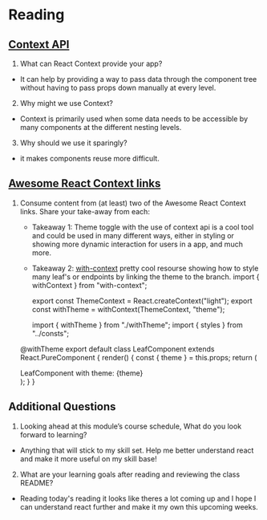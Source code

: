 # Reading

## [Context API](https://reactjs.org/docs/context.html)

1. What can React Context provide your app?
  - It can help by providing a way to pass data through the component tree without having to pass props down manually at every level.
2. Why might we use Context?
  - Context is primarily used when some data needs to be accessible by many components at the different nesting levels.  
3. Why should we use it sparingly?
  - it makes components reuse more difficult. 

## [Awesome React Context links](https://github.com/diegohaz/awesome-react-context)

1. Consume content from (at least) two of the Awesome React Context links. Share your take-away from each:
    - Takeaway 1: Theme toggle with the use of context api is a cool tool and could be used in many different ways, either in styling or showing more dynamic interaction for users in a app, and much more.
    - Takeaway 2: [with-context](https://github.com/SunHuawei/with-context) pretty cool resourse showing how to style many leaf's or endpoints by linking the theme to the branch.
       import { withContext } from "with-context";

      export const ThemeContext = React.createContext("light");
      export const withTheme = withContext(ThemeContext, "theme");

      import { withTheme } from "./withTheme";
      import { styles } from "../consts";

    @withTheme
      export default class LeafComponent extends React.PureComponent {
        render() {
          const { theme } = this.props;
        return (
            <div style={styles[theme]}>LeafComponent with theme: {theme}</div>
          );
        }
      }

## Additional Questions

1. Looking ahead at this module’s course schedule, What do you look forward to learning?
  - Anything that will stick to my skill set. Help me better understand react and make it more useful on my skill base!
2. What are your learning goals after reading and reviewing the class README?
  - Reading today's reading it looks like theres a lot coming up and I hope I can understand react further and make it my own this upcoming weeks.